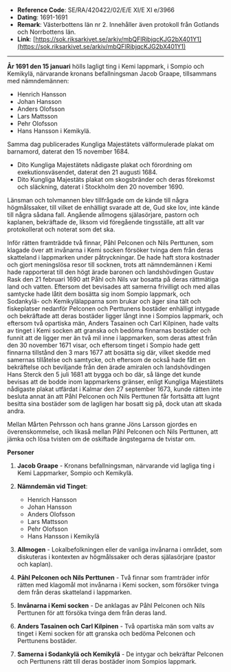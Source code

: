 - **Reference Code**: SE/RA/420422/02/E/E XI/E XI e/3966
- **Dating**: 1691-1691
- **Remark**: Västerbottens län nr 2. Innehåller även protokoll från Gotlands och Norrbottens län.
- **Link**: [https://sok.riksarkivet.se/arkiv/mbQFlRibjqcKJG2bX401Y1](https://sok.riksarkivet.se/arkiv/mbQFlRibjqcKJG2bX401Y1)

---

**År 1691 den 15 januari** hölls lagligt ting i Kemi lappmark, i Sompio och Kemikylä, närvarande kronans befallningsman Jacob Graape, tillsammans med nämndemännen:

- Henrich Hansson
- Johan Hansson
- Anders Olofsson
- Lars Mattsson
- Pehr Olofsson
- Hans Hansson i Kemikylä.

Samma dag publicerades Kungliga Majestätets välformulerade plakat om barnamord, daterat den 15 november 1684.

- Dito Kungliga Majestätets nådigaste plakat och förordning om exekutionsväsendet, daterat den 21 augusti 1684.
- Dito Kungliga Majestäts plakat om skogsbränder och deras förekomst och släckning, daterat i Stockholm den 20 november 1690.

Länsman och tolvmannen blev tillfrågade om de kände till några högmålssaker, till vilket de enhälligt svarade att de, Gud ske lov, inte kände till några sådana fall.
Angående allmogens själasörjare, pastorn och kaplanen, bekräftade de, liksom vid föregående tingsställe, att allt var protokollerat och noterat som det ska.

Inför rätten framträdde två finnar, Påhl Pelconen och Nils Perttunen, som klagade över att invånarna i Kemi socken försöker tvinga dem från deras skatteland i lappmarken under påtryckningar. De hade haft stora kostnader och gjort meningslösa resor till socknen, trots att nämndemännen i Kemi hade rapporterat till den högt ärade baronen och landshövdingen Gustav Rask den 21 februari 1690 att Påhl och Nils var bosatta på deras rättmätiga land och vatten. Eftersom det bevisades att samerna frivilligt och med allas samtycke hade låtit dem bosätta sig inom Sompio lappmark, och Sodankylä- och Kemikylälapparna som brukar och äger sina tält och fiskeplatser nedanför Pelconen och Perttunens bostäder enhälligt intygade och bekräftade att deras bostäder ligger långt inne i Sompios lappmark, och eftersom två opartiska män, Anders Tasainen och Carl Kilpinen, hade valts av tinget i Kemi socken att granska och bedöma finnarnas bostäder och funnit att de ligger mer än två mil inne i lappmarken, som deras attest från den 30 november 1671 visar, och eftersom tinget i Sompio hade gett finnarna tillstånd den 3 mars 1677 att bosätta sig där, vilket skedde med samernas tillåtelse och samtycke, och eftersom de också hade fått en bekräftelse och beviljande från den ärade amiralen och landshövdingen Hans Sterck den 5 juli 1681 att bygga och bo där, så länge det kunde bevisas att de bodde inom lappmarkens gränser, enligt Kungliga Majestätets nådigaste plakat utfärdat i Kalmar den 27 september 1673, kunde rätten inte besluta annat än att Påhl Pelconen och Nils Perttunen får fortsätta att lugnt besitta sina bostäder som de lagligen har bosatt sig på, dock utan att skada andra.

Mellan Mårten Pehrsson och hans granne Jöns Larsson gjordes en överenskommelse, och likaså mellan Påhl Pelconen och Nils Perttunen, att jämka och lösa tvisten om de oskiftade ängstegarna de tvistar om.

**Personer**

1. **Jacob Graape** - Kronans befallningsman, närvarande vid lagliga ting i Kemi Lappmarker, Sompio och Kemikylä.

2. **Nämndemän vid Tinget**:

    - Henrich Hansson
    - Johan Hansson
    - Anders Olofsson
    - Lars Mattsson
    - Pehr Olofsson
    - Hans Hansson i Kemikylä

3. **Allmogen** - Lokalbefolkningen eller de vanliga invånarna i området, som diskuteras i kontexten av högmålssaker och deras själasörjare (pastor och kaplan).

4. **Påhl Pelconen och Nils Perttunen** - Två finnar som framträder inför rätten med klagomål mot invånarna i Kemi socken, som försöker tvinga dem från deras skatteland i lappmarken.

5. **Invånarna i Kemi socken** - De anklagas av Påhl Pelconen och Nils Perttunen för att försöka tvinga dem från deras land.

6. **Anders Tasainen och Carl Kilpinen** - Två opartiska män som valts av tinget i Kemi socken för att granska och bedöma Pelconen och Perttunens bostäder.

7. **Samerna i Sodankylä och Kemikylä** - De intygar och bekräftar Pelconen och Perttunens rätt till deras bostäder inom Sompios lappmark.
